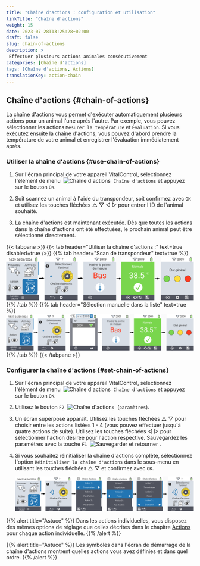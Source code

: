 ```yaml
---
title: "Chaîne d'actions : configuration et utilisation"
linkTitle: "Chaîne d'actions"
weight: 15
date: 2023-07-28T13:25:28+02:00
draft: false
slug: chain-of-actions
description: >
 Effectuer plusieurs actions animales consécutivement
categories: [Chaîne d'actions]
tags: [Chaîne d'actions, Actions]
translationKey: action-chain
---
```

## Chaîne d'actions {#chain-of-actions}

La chaîne d'actions vous permet d'exécuter automatiquement plusieurs actions pour un animal l'une après l'autre. Par exemple, vous pouvez sélectionner les actions `Mesurer la température` et `Évaluation`. Si vous exécutez ensuite la chaîne d'actions, vous pouvez d'abord prendre la température de votre animal et enregistrer l'évaluation immédiatement après.

### Utiliser la chaîne d'actions {#use-chain-of-actions}

1. Sur l'écran principal de votre appareil VitalControl, sélectionnez l'élément de menu &nbsp;<img src="/icons/actions/action-chain.svg" width="35" align="bottom" alt="Chaîne d'actions" />&nbsp; `Chaîne d'actions` et appuyez sur le bouton `OK`.

2. Soit scannez un animal à l'aide du transpondeur, soit confirmez avec `OK` et utilisez les touches fléchées △ ▽ ◁ ▷ pour entrer l'ID de l'animal souhaité.

3. La chaîne d'actions est maintenant exécutée. Dès que toutes les actions dans la chaîne d'actions ont été effectuées, le prochain animal peut être sélectionné directement.

{{< tabpane >}}
{{< tab header="Utiliser la chaîne d'actions :" text=true disabled=true />}}
{{% tab header="Scan de transpondeur" text=true %}}
![VitalControl : Menu chaîne d'actions](images/chainofactions-scan.png "Chaîne d'actions")
{{% /tab %}}
{{% tab header="Sélection manuelle dans la liste" text=true %}}
![VitalControl : Menu chaîne d'actions](images/chainofactions.png "Chaîne d'actions")
{{% /tab %}}
{{< /tabpane >}}

### Configurer la chaîne d'actions {#set-chain-of-actions}

1. Sur l'écran principal de votre appareil VitalControl, sélectionnez l'élément de menu &nbsp;<img src="/icons/actions/action-chain.svg" width="35" align="bottom" alt="Chaîne d'actions" />&nbsp; `Chaîne d'actions` et appuyez sur le bouton `OK`.

2. Utilisez le bouton `F2` &nbsp;<img src="/icons/gear.svg" width="25" align="bottom" alt="Chaîne d'actions" />&nbsp; (`paramètres`).

3. Un écran superposé apparaît. Utilisez les touches fléchées △ ▽ pour choisir entre les actions listées 1 - 4 (vous pouvez effectuer jusqu'à quatre actions de suite). Utilisez les touches fléchées ◁ ▷ pour sélectionner l'action désirée pour l'action respective. Sauvegardez les paramètres avec la touche `F1` &nbsp;<img src="/icons/footer/save_exit.svg" width="65" align="bottom" alt="Sauvegarder et retourner" />&nbsp;.

4. Si vous souhaitez réinitialiser la chaîne d'actions complète, sélectionnez l'option `Réinitialiser la chaîne d'actions` dans le sous-menu en utilisant les touches fléchées △ ▽ et confirmez avec `OK`.

    ![VitalControl: Menu chaîne d'actions](images/setchainofactions.png "Configurer la chaîne d'actions")

{{% alert title="Astuce" %}}
Dans les actions individuelles, vous disposez des mêmes options de réglage que celles décrites dans le chapitre [Actions](../actions) pour chaque action individuelle.
{{% /alert %}}

{{% alert title="Astuce" %}}
Les symboles dans l'écran de démarrage de la chaîne d'actions montrent quelles actions vous avez définies et dans quel ordre.
{{% /alert %}}
